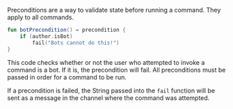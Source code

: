 Preconditions are a way to validate state before running a command. They apply to all commands.

```kotlin
fun botPrecondition() = precondition {
    if (author.isBot)
        fail("Bots cannot do this!")
}
```

This code checks whether or not the user who attempted to invoke a command is a bot. If it is, the precondition will fail. All preconditions must be passed in order for a command to be run.

If a precondition is failed, the String passed into the `fail` function will be sent as a message in the channel where the command was attempted.
